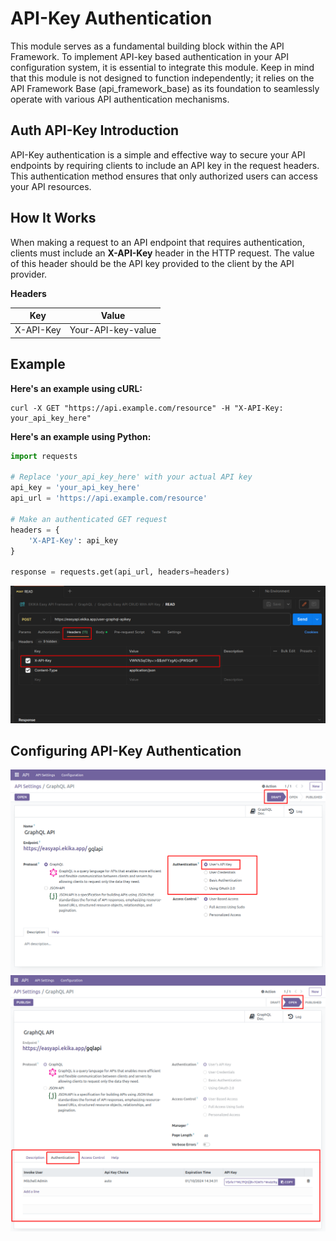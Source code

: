 # API-Key Authentication

This module serves as a fundamental building block within the API Framework. To implement API-key based authentication in your API configuration system, it is essential to integrate this module. Keep in mind that this module is not designed to function independently; it relies on the API Framework Base (api_framework_base) as its foundation to seamlessly operate with various API authentication mechanisms.

## Auth API-Key Introduction

API-Key authentication is a simple and effective way to secure your API endpoints by requiring clients to include an API key in the request headers. This authentication method ensures that only authorized users can access your API resources.

## How It Works

When making a request to an API endpoint that requires authentication, clients must include an **X-API-Key** header in the HTTP request. The value of this header should be the API key provided to the client by the API provider.

**Headers**

|Key|Value|
|:-------:|:----------------:|
|X-API-Key|Your-API-key-value|

## Example

**Here's an example using cURL:**
```
curl -X GET "https://api.example.com/resource" -H "X-API-Key: your_api_key_here"
```

**Here's an example using Python:**
```python
import requests

# Replace 'your_api_key_here' with your actual API key
api_key = 'your_api_key_here'
api_url = 'https://api.example.com/resource'

# Make an authenticated GET request
headers = {
    'X-API-Key': api_key
}

response = requests.get(api_url, headers=headers)
```

<img src="assets/API-Key.png" class="img-fluid" alt="Auth-API-Key Postman"/>

## Configuring API-Key Authentication

<img src="assets/API-Key-Setting-1.png" class="img-fluid" alt="API-Key-Authentication-Setting-1"/>

<img src="assets/API-Key-Setting-2.png" class="img-fluid" alt="API-Key-Authentication-Setting-2"/>
